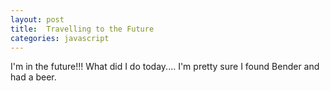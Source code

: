 ```yaml
---
layout: post
title:  Travelling to the Future
categories: javascript
---
```


I'm in the future!!! What did I do today.... I'm pretty sure I found Bender and had a beer.
